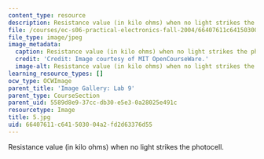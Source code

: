 ```yaml
---
content_type: resource
description: Resistance value (in kilo ohms) when no light strikes the photocell.
file: /courses/ec-s06-practical-electronics-fall-2004/66407611c641503004a2fd2d63376d55_5.jpg
file_type: image/jpeg
image_metadata:
  caption: Resistance value (in kilo ohms) when no light strikes the photocell.
  credit: 'Credit: Image courtesy of MIT OpenCourseWare.'
  image-alt: Resistance value (in kilo ohms) when no light strikes the photocell.
learning_resource_types: []
ocw_type: OCWImage
parent_title: 'Image Gallery: Lab 9'
parent_type: CourseSection
parent_uid: 5589d8e9-37cc-db30-e5e3-0a28025e491c
resourcetype: Image
title: 5.jpg
uid: 66407611-c641-5030-04a2-fd2d63376d55
---
```

Resistance value (in kilo ohms) when no light strikes the photocell.

